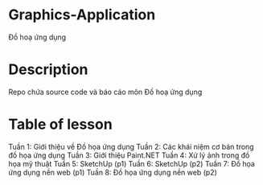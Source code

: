 # Graphics-Application

Đồ hoạ ứng dụng

# Description
Repo chứa source code và báo cáo môn Đồ hoạ ứng dụng
# Table of lesson
Tuần 1: Giới thiệu về Đồ họa ứng dụng
Tuần 2: Các khái niệm cơ bản trong đồ họa ứng dụng
Tuần 3: Giới thiệu Paint.NET
Tuần 4: Xử lý ảnh trong đồ họa mỹ thuật
Tuần 5: SketchUp (p1)
Tuần 6: SketchUp (p2)
Tuần 7: Đồ họa ứng dụng nền web (p1)
Tuần 8: Đồ họa ứng dụng nền web (p2)
